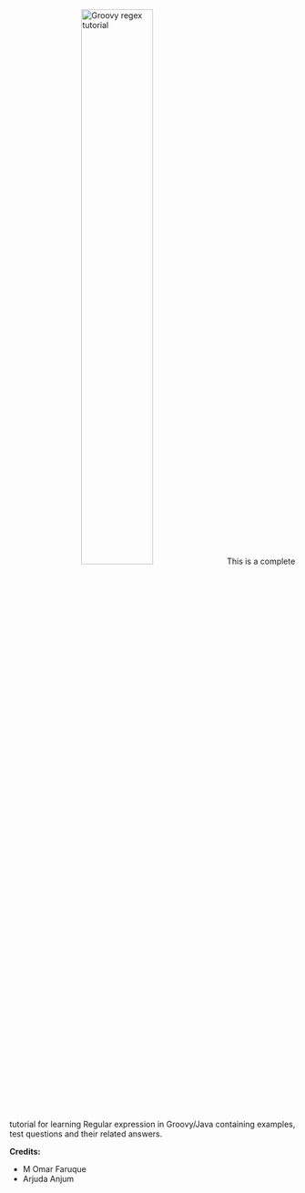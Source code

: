 <img src="https://drive.google.com/uc?id=1jNpFLKvlmvT7Lc4IgWlUkqPbAePnZak3" alt="Groovy regex tutorial" width="50%" height="50%" style="margin-left: 25%;">
This is a complete tutorial for learning Regular expression in Groovy/Java containing examples, test questions and their related answers.



**Credits:**

* M Omar Faruque 
* Arjuda Anjum
